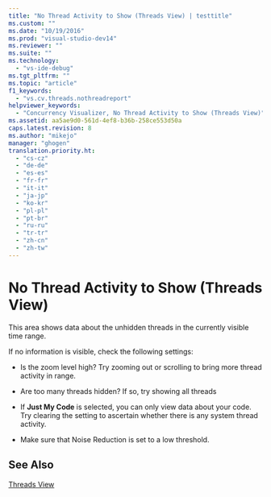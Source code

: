 ```yaml
---
title: "No Thread Activity to Show (Threads View) | testtitle"
ms.custom: ""
ms.date: "10/19/2016"
ms.prod: "visual-studio-dev14"
ms.reviewer: ""
ms.suite: ""
ms.technology: 
  - "vs-ide-debug"
ms.tgt_pltfrm: ""
ms.topic: "article"
f1_keywords: 
  - "vs.cv.threads.nothreadreport"
helpviewer_keywords: 
  - "Concurrency Visualizer, No Thread Activity to Show (Threads View)"
ms.assetid: aa5ae9d0-561d-4ef8-b36b-258ce553d50a
caps.latest.revision: 8
ms.author: "mikejo"
manager: "ghogen"
translation.priority.ht: 
  - "cs-cz"
  - "de-de"
  - "es-es"
  - "fr-fr"
  - "it-it"
  - "ja-jp"
  - "ko-kr"
  - "pl-pl"
  - "pt-br"
  - "ru-ru"
  - "tr-tr"
  - "zh-cn"
  - "zh-tw"
---
```

# No Thread Activity to Show (Threads View)
This area shows data about the unhidden threads in the currently visible time range.  
  
 If no information is visible, check the following settings:  
  
-   Is the zoom level high? Try zooming out or scrolling to bring more thread activity in range.  
  
-   Are too many threads hidden? If so, try showing all threads  
  
-   If **Just My Code** is selected, you can only view data about your code. Try clearing the setting to ascertain whether there is any system thread activity.  
  
-   Make sure that Noise Reduction is set to a low threshold.  
  
## See Also  
 [Threads View](../profiling/threads-view--parallel-performance-.md)